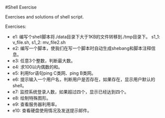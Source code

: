 #Shell Exercise

Exercises and solutions of shell script.

Exercises:

- e1: 编写个shell脚本将./data目录下大于1KB的文件转移到./tmp目录下。 s1_1: v_file.sh, s1_2: mv_file2.sh
- e2: 编写一个脚本，使我们在写一个脚本时自动生成shebang和脚本注释信息。
- e3: 任意3个整数，判断最大数。
- e4: 求100以内偶数的和。
- e5: 利用for语句ping C类网、ping B类网。
- e6: 提示输入一个用户名，判断用户是否存在，如果存在，显示用户默认的shell。
- e7: 监控系统登录人数，如果超过四个，显示已经达到四个。
- e8: 绘制特殊图形。
- e9: 查看服务器利用率。
- e10: 查看硬盘使用情况及发送提示邮件。


